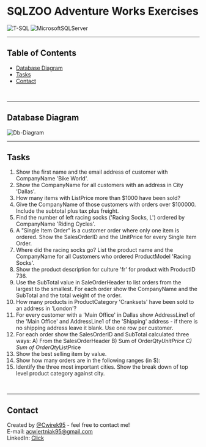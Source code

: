 # SQLZOO Adventure Works Exercises
 
![T-SQL](https://img.shields.io/badge/TSQL-CC2927?style=for-the-badge&logo=microsoft%20sql%20server&logoColor=white)
![MicrosoftSQLServer](https://img.shields.io/badge/Microsoft%20SQL%20Sever-CC2927?style=for-the-badge&logo=microsoft%20sql%20server&logoColor=white)

---
## Table of Contents
* [Database Diagram](#database-diagram)
* [Tasks](#tasks)
* [Contact](#contact)

<br>

---
## Database Diagram


![Db-Diagram](db_diagram.png?raw=true "Db-Diagram")

---
## Tasks
1. Show the first name and the email address of customer with CompanyName 'Bike World'.
2. Show the CompanyName for all customers with an address in City 'Dallas'.
3. How many items with ListPrice more than $1000 have been sold?
4. Give the CompanyName of those customers with orders over $100000. Include the subtotal plus tax plus freight.
5. Find the number of left racing socks ('Racing Socks, L') ordered by CompanyName 'Riding Cycles'.
6. A "Single Item Order" is a customer order where only one item is ordered. Show the SalesOrderID and the UnitPrice for every Single Item Order.
7. Where did the racing socks go? List the product name and the CompanyName for all Customers who ordered ProductModel 'Racing Socks'.
8. Show the product description for culture 'fr' for product with ProductID 736.
9. Use the SubTotal value in SaleOrderHeader to list orders from the largest to the smallest. For each order show the CompanyName and the SubTotal and the total weight of the order.
10. How many products in ProductCategory 'Cranksets' have been sold to an address in 'London'?
11. For every customer with a 'Main Office' in Dallas show AddressLine1 of the 'Main Office' and AddressLine1 of the 'Shipping' address - if there is no shipping address leave it blank. Use one row per customer.
12. For each order show the SalesOrderID and SubTotal calculated three ways:
A) From the SalesOrderHeader
B) Sum of OrderQty*UnitPrice
C) Sum of OrderQty*ListPrice
13. Show the best selling item by value.
14. Show how many orders are in the following ranges (in $):
15. Identify the three most important cities. Show the break down of top level product category against city.

<br>

---
## Contact
Created by [@Cwirek95](https://github.com/Cwirek95) - feel free to contact me! <br>
E-mail: acwiertniak95@gmail.com
<br>
LinkedIn: [Click](linkedin.com/in/andrzej-cwiertniak)